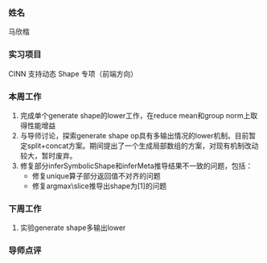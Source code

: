 ### 姓名
马欣楷

### 实习项目
CINN 支持动态 Shape 专项（前端方向）

### 本周工作
1. 完成单个generate shape的lower工作，在reduce mean和group norm上取得性能增益
2. 与导师讨论，探索generate shape op具有多输出情况的lower机制。目前暂定split+concat方案。期间提出了一个生成局部数组的方案，对现有机制改动较大，暂时废弃。
3. 修复部分inferSymbolicShape和inferMeta推导结果不一致的问题，包括：
    * 修复unique算子部分返回值不对齐的问题
    * 修复argmax\slice推导出shape为[1]的问题

### 下周工作
1. 实验generate shape多输出lower

### 导师点评

